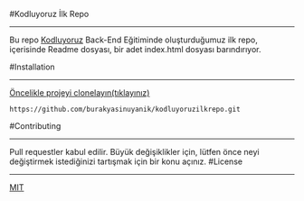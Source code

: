 #Kodluyoruz İlk Repo
___
Bu repo [Kodluyoruz](kodluyoruz.org) Back-End Eğitiminde oluşturduğumuz ilk repo, içerisinde Readme dosyası, bir adet index.html dosyası barındırıyor.

#Installation
___
[Öncelikle projeyi clonelayın(tıklayınız)](https://github.com/burakyasinuyanik/kodluyoruzilkrepo.git)

```
https://github.com/burakyasinuyanik/kodluyoruzilkrepo.git
```

#Contributing
___
Pull requestler kabul edilir. Büyük değişiklikler için, lütfen önce neyi değiştirmek istediğinizi tartışmak için bir konu açınız.
#License
___
[MIT](https://choosealicense.com/licenses/mit/)
